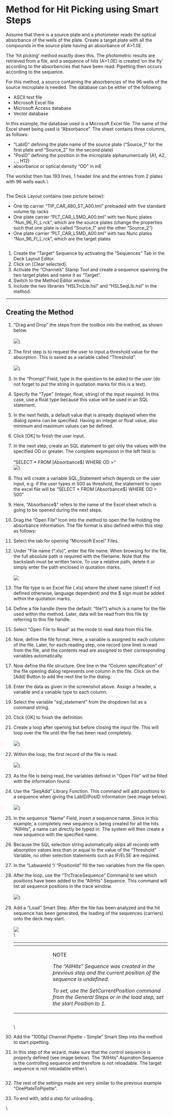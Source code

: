 # Method for Hit Picking using Smart Steps

Assume that there is a source plate and a photometer reads the optical absorbance of the wells of the plate. Create a target plate with all the compounds in the source plate having an absorbance of A>1.0E.

The ‘hit picking’ method exactly does this. The photometric results are retrieved from a file, and a sequence of hits (A>1.0E) is created ‘on the fly’ according to the absorbencies that have been read. Pipetting then occurs according to the sequence.

For this method, a source containing the absorbencies of the 96 wells of the source microplate is needed. The database can be either of the following:

* ASCII text file
* Microsoft Excel file
* Microsoft Access database
* Vector database

In this example, the database used is a Microsoft Excel file. The name of the Excel sheet being used is “Absorbance”. The sheet contains three columns, as follows:

* “LabID” defining the plate name of the source plate (“Source\_1” for the first plate and “Source\_2” for the second plate)
* “PosID” defining the position in the microplate alphanumerically (A1, A2, …, H12)
* absorbance or optical density “OD” in mE

The worklist then has 193 lines, 1 header line and the entries from 2 plates with 96 wells each.\


<figure><img src="../.gitbook/assets/image (76).png" alt=""><figcaption></figcaption></figure>

The Deck Layout contains (see picture below):

* One tip carrier “TIP\_CAR\_480\_ST\_A00.tml” preloaded with five standard volume tip racks
* One plate carrier “PLT\_CAR\_L5MD\_A00.tml” with two Nunc plates “Nun\_96\_Fl\_L.rck”, which are the source plates (change the properties such that one plate is called “Source\_1” and the other “Source\_2”)
* One plate carrier “PLT\_CAR\_L5MD\_A00.tml” with two Nunc plates “Nun\_96\_Fl\_L.rck”, which are the target plates

<figure><img src="../.gitbook/assets/image (77).png" alt=""><figcaption></figcaption></figure>

1. Create the “Target” Sequence by activating the “Sequences” Tab in the Deck Layout Editor.
2. Click on \[Clear selected].
3. Activate the “Channels” Stamp Tool and create a sequence spanning the two target plates and name it as “Target”.
4. Switch to the Method Editor window.
5. Include the two libraries “HSLTrcLib.hsl” and “HSLSeqLib.hsl” in the method.

***

## Creating the Method

1. “Drag and Drop” the steps from the toolbox into the method, as shown below.\
   \
   ![](<../.gitbook/assets/image (78).png>)\

2. The first step is to request the user to input a threshold value for the absorption. This is saved as a variable called “Threshold”.\
   \
   ![](<../.gitbook/assets/image (79).png>)\

3. In the “Prompt” Field, type in the question to be asked to the user (do not forget to put the string in quotation marks for this is a text).
4. Specify the “Type” (integer, float, string) of the input required. In this case, use a float type because this value will be used in an SQL statement.
5. In the next fields, a default value that is already displayed when the dialog opens can be specified. Having an integer or float value, also minimum and maximum values can be defined.
6. Click \[OK] to finish the user input.
7. In the next step, create an SQL statement to get only the values with the specified OD or greater. The complete expression in the left field is:\
   \
   “SELECT \* FROM \[Absorbance$] WHERE OD >”\
   ![](<../.gitbook/assets/image (80).png>)\

8. This will create a variable SQL\_Statement which depends on the user input, e.g. if the user types in 500 as threshold, the statement to open the excel file will be “SELECT \* FROM \[Absorbance$] WHERE OD > 500”
9. Here, “Absorbance$” refers to the name of the Excel sheet which is going to be opened during the next steps.
10. Drag the “Open File” Icon into the method to open the file holding the absorbance information. The file format is also defined within this step as follows:
11. Select the tab for opening “Microsoft Excel” Files.
12. Under “File name (\*.xls)”, enter the file name. When browsing for the file, the full absolute path is required with the filename. Note that the backslash must be written twice. To use a relative path, delete it or simply enter the path enclosed in quotation marks.\
    \
    ![](<../.gitbook/assets/image (81).png>)
13. The file type is an Excel file (.xls) where the sheet name (sheet1 if not defined otherwise, language dependent) and the $ sign must be added within the quotation marks.
14. Define a file handle (here the default: “file1”) which is a name for the file used within the method. Later, data will be read from this file by referring to this file handle.
15. Select “Open File to Read” as the mode to read data from this file.
16. Now, define the file format. Here, a variable is assigned to each column of the file. Later, for each reading step, one record (one line) is read from the file, and the contents read are assigned to their corresponding variables automatically.
17. Now define the file structure. One line in the “Column specification” of the file opening dialog represents one column in the file. Click on the \[Add] Button to add the next line to the dialog.
18. Enter the data as given in the screenshot above. Assign a header, a variable and a variable type to each column.
19. Select the variable “sql\_statement” from the dropdown list as a command string.
20. Click \[OK] to finish the definition.
21. Create a loop after opening but before closing the input file. This will loop over the file until the file has been read completely.\
    \
    ![](<../.gitbook/assets/image (82).png>)\

22. Within the loop, the first record of the file is read.\
    \
    ![](<../.gitbook/assets/image (83).png>)\

23. As the file is being read, the variables defined in “Open File” will be filled with the information found.
24. Use the “SeqAdd” Library Function. This command will add positions to a sequence when giving the LabID/PosID information (see image below).\
    \
    ![](<../.gitbook/assets/image (84).png>)\

25. In the sequence “Name” Field, insert a sequence name. Since in this example, a completely new sequence is being created for all the hits “AllHits”, a name can directly be typed in. The system will then create a new sequence with the specified name.
26. Because the SQL selection string automatically skips all records with absorption values less than or equal to the value of the “Threshold” Variable, no other selection statements such as IF/ELSE are required.
27. In the “LabwareId “/ “PositionId” fill the two variables from the file open.
28. After the loop, use the “TrcTraceSequence” Command to see which positions have been added to the “AllHits” Sequence. This command will list all sequence positions in the trace window.\
    \
    ![](<../.gitbook/assets/image (85).png>)\

29. Add a “Load” Smart Step. After the file has been analyzed and the hit sequence has been generated, the loading of the sequences (carriers) onto the deck may start.\
    \
    ![](<../.gitbook/assets/image (86).png>)\
    \


    <table data-header-hidden><thead><tr><th width="98"></th><th></th></tr></thead><tbody><tr><td><img src="../.gitbook/assets/image (10) (1) (1) (1) (1) (1) (1) (1) (1).png" alt="" data-size="original"></td><td><p>NOTE</p><p><em>The “AllHits” Sequence was created in the previous step and the current position of the sequence is undefined.</em></p><p><em>To set, use the SetCurrentPosition command from the General Steps or in the load step, set the start Position to 1.</em></p></td></tr></tbody></table>

    \
    \

30. Add the “1000μl Channel Pipette - Simple” Smart Step into the method to start pipetting.
31. In this step of the wizard, make sure that the control sequence is properly defined (see image below). The “AllHits” Aspiration Sequence is the controlling sequence and therefore is not reloadable. The target sequence is not reloadable either.\


    <figure><img src="../.gitbook/assets/image (88).png" alt=""><figcaption></figcaption></figure>
32. The rest of the settings made are very similar to the previous example “OnePlateToPipette”.
33. To end with, add a step for unloading.

\
